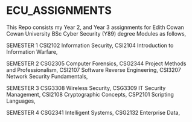 # ECU_ASSIGNMENTS

This Repo consists my Year 2, and Year 3 assignments for Edith Cowan Cowan University BSc Cyber Security (Y89) degree
Modules as follows,

SEMESTER 1
CSI2102 Information Security,
CSI2104 Introduction to Information Warfare,

SEMESTER 2
CSG2305 Computer Forensics,
CSG2344 Project Methods and Professionalism,
CSI2107 Software Reverse Engineering,
CSI3207 Network Security Fundamentals,

SEMESTER 3
CSG3308 Wireless Security,
CSG3309 IT Security Management,
CSI2108 Cryptographic Concepts,
CSP2101 Scripting Languages,

SEMESTER 4
CSG2341 Intelligent Systems,
CSG2132 Enterprise Data,
